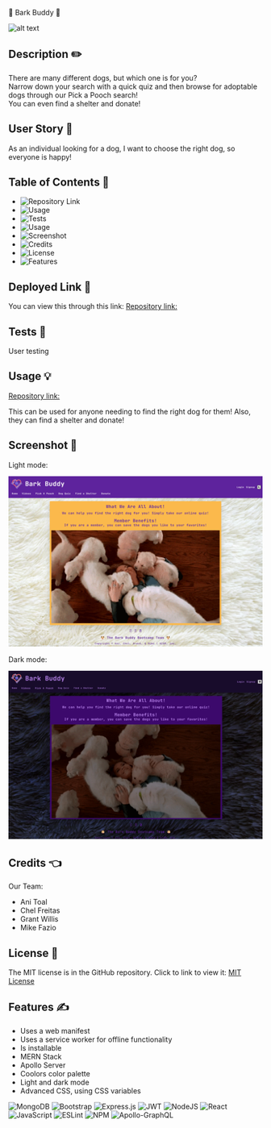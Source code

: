 🐶 Bark Buddy 🐶

![alt text](https://img.shields.io/badge/License-MIT-blue.svg)

## Description ✏️

There are many different dogs, but which one is for you? <br>
Narrow down your search with a quick quiz and then browse for adoptable dogs through our Pick a Pooch search!<br>
You can even find a shelter and donate!

## User Story 📖

As an individual looking for a dog,
I want to choose the right dog,
so everyone is happy!

## Table of Contents 📖

- ![Repository Link](#link)
- ![Usage](#usage)
- ![Tests](#tests)
- ![Usage](#usage)
- ![Screenshot](#screenshot)
- ![Credits](#credits)
- ![License](#license)
- ![Features](#features)

## Deployed Link 🔑

You can view this through this link:
[Repository link:](cf-bark-buddy.herokuapp.com)

## Tests 🧪

User testing

## Usage &#128161;

[Repository link:](https://github.com/123sites/bark-buddy)

This can be used for anyone needing to find the right dog for them!
Also, they can find a shelter and donate!

## Screenshot 🎯

Light mode:

![Light Mode:](./client/public/home-light-mode.png)

Dark mode:

![Dark Mode:](./client/public/home-dark-mode.png)

## Credits 👈

Our Team:

- Ani Toal
- Chel Freitas
- Grant Willis
- Mike Fazio

## License 📝

The MIT license is in the GitHub repository. Click to link to view it:
[MIT License](https://github.com/123sites/bark-buddy/blob/main/LICENSE)

## Features ✍

- Uses a web manifest
- Uses a service worker for offline functionality
- Is installable
- MERN Stack
- Apollo Server
- Coolors color palette
- Light and dark mode
- Advanced CSS, using CSS variables

![MongoDB](https://img.shields.io/badge/MongoDB-%234ea94b.svg?style=for-the-badge&logo=mongodb&logoColor=white)
![Bootstrap](https://img.shields.io/badge/bootstrap-%238511FA.svg?style=for-the-badge&logo=bootstrap&logoColor=white)
![Express.js](https://img.shields.io/badge/express.js-%23404d59.svg?style=for-the-badge&logo=express&logoColor=%2361DAFB)
![JWT](https://img.shields.io/badge/JWT-black?style=for-the-badge&logo=JSON%20web%20tokens)
![NodeJS](https://img.shields.io/badge/node.js-6DA55F?style=for-the-badge&logo=node.js&logoColor=white)
![React](https://img.shields.io/badge/react-%2320232a.svg?style=for-the-badge&logo=react&logoColor=%2361DAFB)
![JavaScript](https://img.shields.io/badge/javascript-%23323330.svg?style=for-the-badge&logo=javascript&logoColor=%23F7DF1E)
![ESLint](https://img.shields.io/badge/ESLint-4B3263?style=for-the-badge&logo=eslint&logoColor=white)
![NPM](https://img.shields.io/badge/NPM-%23CB3837.svg?style=for-the-badge&logo=npm&logoColor=white)
![Apollo-GraphQL](https://img.shields.io/badge/-ApolloGraphQL-311C87?style=for-the-badge&logo=apollo-graphql)
